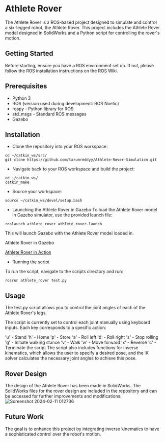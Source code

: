 # Athlete Rover 
The Athlete Rover is a ROS-based project designed to simulate and control a six-legged robot, the Athlete Rover. This project includes the Athlete Rover model designed in SolidWorks and a Python script for controlling the rover's motion.

## Getting Started
Before starting, ensure you have a ROS environment set up. If not, please follow the ROS installation instructions on the ROS Wiki.

## Prerequisites
- Python 3
- ROS (version used during development: ROS Noetic)
- rospy - Python library for ROS
- std_msgs - Standard ROS messages
- Gazebo

## Installation

- Clone the repository into your ROS workspace:
```
cd ~/catkin_ws/src/
git clone https://github.com/tarunreddyy/Athlete-Rover-Simulation.git
```

- Navigate back to your ROS workspace and build the project:
```
cd ~/catkin_ws/
catkin_make
```

- Source your workspace:
```
source ~/catkin_ws/devel/setup.bash
```

- Launching the Athlete Rover in Gazebo
To load the Athlete Rover model in Gazebo simulator, use the provided launch file:
```
roslaunch athlete_rover athlete_rover.launch
```
This will launch Gazebo with the Athlete Rover model loaded in.

Athlete Rover in Gazebo

[Athlete Rover in Action](https://youtu.be/uFLJR89Jcns "Athlete Rover in Action")

- Running the script

To run the script, navigate to the scripts directory and run:
```
rosrun athlete_rover test.py
```

## Usage

The test.py script allows you to control the joint angles of each of the Athlete Rover's legs.

The script is currently set to control each joint manually using keyboard inputs. Each key corresponds to a specific action:

'u' - Stand
'h' - Home
'p' - Store
'a' - Roll left
'd' - Roll right
's' - Stop rolling
'g' - Initiate walking stance
'v' - Walk
'w' - Move forward
'x' - Reverse
'c' - Terminate the script
The script also includes functions for inverse kinematics, which allows the user to specify a desired pose, and the IK solver calculates the necessary joint angles to achieve this pose.

## Rover Design
The design of the Athlete Rover has been made in SolidWorks. The SolidWorks files for the rover design are included in the repository and can be accessed for further improvements and modifications.
![Screenshot 2024-02-11 012736](https://github.com/HarshShirsath/Robot-Modelling-Project-2-NASA-Athlete-Rover-/assets/113379668/6845b8d6-7bf6-464d-9f9c-157e0e7ba32c)



## Future Work
The goal is to enhance this project by integrating inverse kinematics to have a sophisticated control over the robot's motion.
